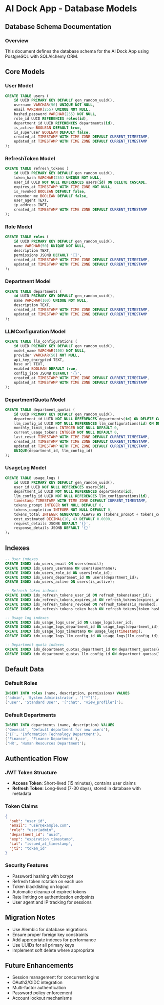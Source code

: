 # AI Dock App - Database Models

## Database Schema Documentation

### Overview
This document defines the database schema for the AI Dock App using PostgreSQL with SQLAlchemy ORM.

## Core Models

### User Model
```sql
CREATE TABLE users (
    id UUID PRIMARY KEY DEFAULT gen_random_uuid(),
    username VARCHAR(50) UNIQUE NOT NULL,
    email VARCHAR(255) UNIQUE NOT NULL,
    hashed_password VARCHAR(255) NOT NULL,
    role_id UUID REFERENCES roles(id),
    department_id UUID REFERENCES departments(id),
    is_active BOOLEAN DEFAULT true,
    is_superuser BOOLEAN DEFAULT false,
    created_at TIMESTAMP WITH TIME ZONE DEFAULT CURRENT_TIMESTAMP,
    updated_at TIMESTAMP WITH TIME ZONE DEFAULT CURRENT_TIMESTAMP
);
```

### RefreshToken Model
```sql
CREATE TABLE refresh_tokens (
    id UUID PRIMARY KEY DEFAULT gen_random_uuid(),
    token_hash VARCHAR(255) UNIQUE NOT NULL,
    user_id UUID NOT NULL REFERENCES users(id) ON DELETE CASCADE,
    expires_at TIMESTAMP WITH TIME ZONE NOT NULL,
    is_revoked BOOLEAN DEFAULT false,
    remember_me BOOLEAN DEFAULT false,
    user_agent TEXT,
    ip_address INET,
    created_at TIMESTAMP WITH TIME ZONE DEFAULT CURRENT_TIMESTAMP
);
```

### Role Model
```sql
CREATE TABLE roles (
    id UUID PRIMARY KEY DEFAULT gen_random_uuid(),
    name VARCHAR(50) UNIQUE NOT NULL,
    description TEXT,
    permissions JSONB DEFAULT '[]',
    created_at TIMESTAMP WITH TIME ZONE DEFAULT CURRENT_TIMESTAMP,
    updated_at TIMESTAMP WITH TIME ZONE DEFAULT CURRENT_TIMESTAMP
);
```

### Department Model
```sql
CREATE TABLE departments (
    id UUID PRIMARY KEY DEFAULT gen_random_uuid(),
    name VARCHAR(100) UNIQUE NOT NULL,
    description TEXT,
    created_at TIMESTAMP WITH TIME ZONE DEFAULT CURRENT_TIMESTAMP,
    updated_at TIMESTAMP WITH TIME ZONE DEFAULT CURRENT_TIMESTAMP
);
```

### LLMConfiguration Model
```sql
CREATE TABLE llm_configurations (
    id UUID PRIMARY KEY DEFAULT gen_random_uuid(),
    model_name VARCHAR(100) NOT NULL,
    provider VARCHAR(50) NOT NULL,
    api_key_encrypted TEXT,
    base_url TEXT,
    enabled BOOLEAN DEFAULT true,
    config_json JSONB DEFAULT '{}',
    created_at TIMESTAMP WITH TIME ZONE DEFAULT CURRENT_TIMESTAMP,
    updated_at TIMESTAMP WITH TIME ZONE DEFAULT CURRENT_TIMESTAMP
);
```

### DepartmentQuota Model
```sql
CREATE TABLE department_quotas (
    id UUID PRIMARY KEY DEFAULT gen_random_uuid(),
    department_id UUID NOT NULL REFERENCES departments(id) ON DELETE CASCADE,
    llm_config_id UUID NOT NULL REFERENCES llm_configurations(id) ON DELETE CASCADE,
    monthly_limit_tokens INTEGER NOT NULL DEFAULT 0,
    current_usage_tokens INTEGER NOT NULL DEFAULT 0,
    last_reset TIMESTAMP WITH TIME ZONE DEFAULT CURRENT_TIMESTAMP,
    created_at TIMESTAMP WITH TIME ZONE DEFAULT CURRENT_TIMESTAMP,
    updated_at TIMESTAMP WITH TIME ZONE DEFAULT CURRENT_TIMESTAMP,
    UNIQUE(department_id, llm_config_id)
);
```

### UsageLog Model
```sql
CREATE TABLE usage_logs (
    id UUID PRIMARY KEY DEFAULT gen_random_uuid(),
    user_id UUID NOT NULL REFERENCES users(id),
    department_id UUID NOT NULL REFERENCES departments(id),
    llm_config_id UUID NOT NULL REFERENCES llm_configurations(id),
    timestamp TIMESTAMP WITH TIME ZONE DEFAULT CURRENT_TIMESTAMP,
    tokens_prompt INTEGER NOT NULL DEFAULT 0,
    tokens_completion INTEGER NOT NULL DEFAULT 0,
    tokens_total INTEGER GENERATED ALWAYS AS (tokens_prompt + tokens_completion) STORED,
    cost_estimated DECIMAL(10, 4) DEFAULT 0.0000,
    request_details JSONB DEFAULT '{}',
    response_details JSONB DEFAULT '{}'
);
```

## Indexes

```sql
-- User indexes
CREATE INDEX idx_users_email ON users(email);
CREATE INDEX idx_users_username ON users(username);
CREATE INDEX idx_users_role_id ON users(role_id);
CREATE INDEX idx_users_department_id ON users(department_id);
CREATE INDEX idx_users_active ON users(is_active);

-- Refresh token indexes
CREATE INDEX idx_refresh_tokens_user_id ON refresh_tokens(user_id);
CREATE INDEX idx_refresh_tokens_expires_at ON refresh_tokens(expires_at);
CREATE INDEX idx_refresh_tokens_revoked ON refresh_tokens(is_revoked);
CREATE INDEX idx_refresh_tokens_token_hash ON refresh_tokens(token_hash);

-- Usage log indexes
CREATE INDEX idx_usage_logs_user_id ON usage_logs(user_id);
CREATE INDEX idx_usage_logs_department_id ON usage_logs(department_id);
CREATE INDEX idx_usage_logs_timestamp ON usage_logs(timestamp);
CREATE INDEX idx_usage_logs_llm_config_id ON usage_logs(llm_config_id);

-- Department quota indexes
CREATE INDEX idx_department_quotas_department_id ON department_quotas(department_id);
CREATE INDEX idx_department_quotas_llm_config_id ON department_quotas(llm_config_id);
```

## Default Data

### Default Roles
```sql
INSERT INTO roles (name, description, permissions) VALUES 
('admin', 'System Administrator', '["*"]'),
('user', 'Standard User', '["chat", "view_profile"]');
```

### Default Departments
```sql
INSERT INTO departments (name, description) VALUES 
('General', 'Default department for new users'),
('IT', 'Information Technology Department'),
('Finance', 'Finance Department'),
('HR', 'Human Resources Department');
```

## Authentication Flow

### JWT Token Structure
- **Access Token**: Short-lived (15 minutes), contains user claims
- **Refresh Token**: Long-lived (7-30 days), stored in database with metadata

### Token Claims
```json
{
  "sub": "user_id",
  "email": "user@example.com",
  "role": "user|admin",
  "department_id": "uuid",
  "exp": "expiration_timestamp",
  "iat": "issued_at_timestamp",
  "jti": "token_id"
}
```

### Security Features
- Password hashing with bcrypt
- Refresh token rotation on each use
- Token blacklisting on logout
- Automatic cleanup of expired tokens
- Rate limiting on authentication endpoints
- User agent and IP tracking for sessions

## Migration Notes
- Use Alembic for database migrations
- Ensure proper foreign key constraints
- Add appropriate indexes for performance
- Use UUIDs for all primary keys
- Implement soft delete where appropriate

## Future Enhancements
- Session management for concurrent logins
- OAuth2/OIDC integration
- Multi-factor authentication
- Password policy enforcement
- Account lockout mechanisms
